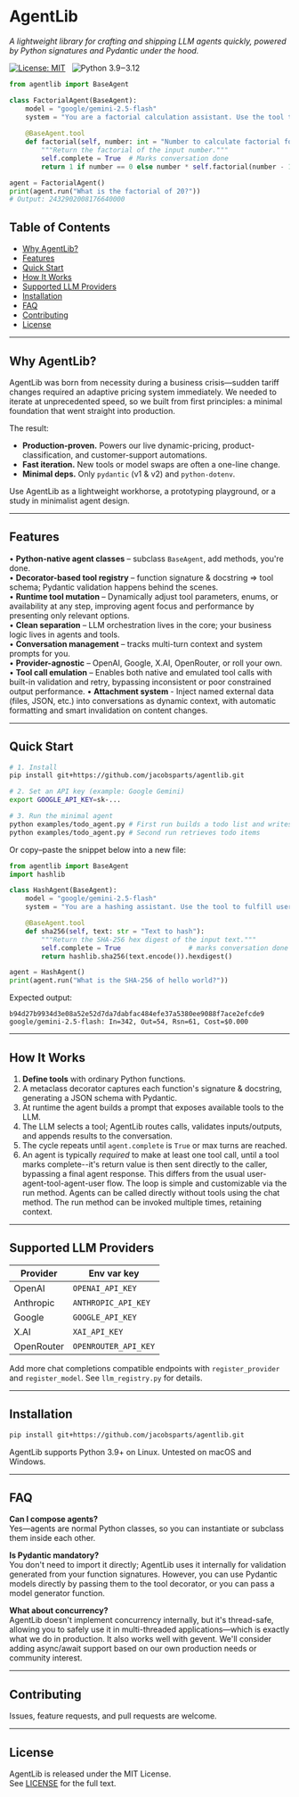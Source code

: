 # AgentLib

*A lightweight library for crafting and shipping LLM agents quickly, powered by Python signatures and Pydantic under the hood.*

[![License: MIT](https://img.shields.io/badge/license-MIT-blue.svg)](LICENSE)
&nbsp;
![Python 3.9‒3.12](https://img.shields.io/badge/python-3.9‒3.12-blue)
&nbsp;

```python
from agentlib import BaseAgent

class FactorialAgent(BaseAgent):
    model = "google/gemini-2.5-flash"
    system = "You are a factorial calculation assistant. Use the tool to fulfill user requests."
    
    @BaseAgent.tool
    def factorial(self, number: int = "Number to calculate factorial for"):
        """Return the factorial of the input number."""
        self.complete = True  # Marks conversation done
        return 1 if number == 0 else number * self.factorial(number - 1)

agent = FactorialAgent()
print(agent.run("What is the factorial of 20?"))
# Output: 2432902008176640000
```

<!--ts-->
## Table of Contents
- [Why AgentLib?](#why-agentlib)
- [Features](#features)
- [Quick Start](#quick-start)
- [How It Works](#how-it-works)
- [Supported LLM Providers](#supported-llm-providers)
- [Installation](#installation)
- [FAQ](#faq)
- [Contributing](#contributing)
- [License](#license)
<!--te-->

---

## Why AgentLib?

AgentLib was born from necessity during a business crisis—sudden tariff changes required an adaptive pricing system immediately. We needed to iterate at unprecedented speed, so we built from first principles: a minimal foundation that went straight into production.

The result:

* **Production-proven.** Powers our live dynamic-pricing, product-classification, and customer-support automations.  
* **Fast iteration.** New tools or model swaps are often a one-line change.  
* **Minimal deps.** Only `pydantic` (v1 & v2) and `python-dotenv`.  

Use AgentLib as a lightweight workhorse, a prototyping playground, or a study in minimalist agent design.

---

## Features

• **Python-native agent classes** – subclass `BaseAgent`, add methods, you're done.  
• **Decorator-based tool registry** – function signature & docstring ⇒ tool schema; Pydantic validation happens behind the scenes.  
• **Runtime tool mutation** – Dynamically adjust tool parameters, enums, or availability at any step, improving agent focus and performance by presenting only relevant options.  
• **Clean separation** – LLM orchestration lives in the core; your business logic lives in agents and tools.  
• **Conversation management** – tracks multi-turn context and system prompts for you.  
• **Provider-agnostic** – OpenAI, Google, X.AI, OpenRouter, or roll your own.  
• **Tool call emulation** – Enables both native and emulated tool calls with built-in validation and retry, bypassing inconsistent or poor constrained output performance.
• **Attachment system** - Inject named external data (files, JSON, etc.) into conversations as dynamic context, with automatic formatting and smart invalidation on content changes.  

---

## Quick Start

```bash
# 1. Install
pip install git+https://github.com/jacobsparts/agentlib.git

# 2. Set an API key (example: Google Gemini)
export GOOGLE_API_KEY=sk-...

# 3. Run the minimal agent
python examples/todo_agent.py # First run builds a todo list and writes to sqlite
python examples/todo_agent.py # Second run retrieves todo items
```

Or copy–paste the snippet below into a new file:

```python
from agentlib import BaseAgent
import hashlib

class HashAgent(BaseAgent):
    model = "google/gemini-2.5-flash"
    system = "You are a hashing assistant. Use the tool to fulfill user requests."

    @BaseAgent.tool
    def sha256(self, text: str = "Text to hash"):
        """Return the SHA-256 hex digest of the input text."""
        self.complete = True                 # marks conversation done
        return hashlib.sha256(text.encode()).hexdigest()

agent = HashAgent()
print(agent.run("What is the SHA-256 of hello world?"))
```

Expected output:

```
b94d27b9934d3e08a52e52d7da7dabfac484efe37a5380ee9088f7ace2efcde9
google/gemini-2.5-flash: In=342, Out=54, Rsn=61, Cost=$0.000
```

---

## How It Works

1. **Define tools** with ordinary Python functions.  
2. A metaclass decorator captures each function's signature & docstring, generating a JSON schema with Pydantic.  
3. At runtime the agent builds a prompt that exposes available tools to the LLM.  
4. The LLM selects a tool; AgentLib routes calls, validates inputs/outputs, and appends results to the conversation.  
5. The cycle repeats until `agent.complete` is `True` or max turns are reached.  
6. An agent is typically *required* to make at least one tool call, until a tool marks complete--it's return value is then sent directly to the caller, bypassing a final agent response. This differs from the usual user-agent-tool-agent-user flow. The loop is simple and customizable via the run method. Agents can be called directly without tools using the chat method.  The run method can be invoked multiple times, retaining context.  

---

## Supported LLM Providers

| Provider | Env var key        |
|----------|--------------------|
| OpenAI   | `OPENAI_API_KEY`   |
| Anthropic | `ANTHROPIC_API_KEY`   |
| Google   | `GOOGLE_API_KEY`   |
| X.AI     | `XAI_API_KEY`      |
| OpenRouter | `OPENROUTER_API_KEY` |

Add more chat completions compatible endpoints with `register_provider` and `register_model`.  See `llm_registry.py` for details.

---

## Installation

```bash
pip install git+https://github.com/jacobsparts/agentlib.git
```

AgentLib supports Python 3.9+ on Linux.  Untested on macOS and Windows.

---

## FAQ

**Can I compose agents?**  
Yes—agents are normal Python classes, so you can instantiate or subclass them inside each other.

**Is Pydantic mandatory?**  
You don't need to import it directly; AgentLib uses it internally for validation generated from your function signatures.  However, you can use Pydantic models directly by passing them to the tool decorator, or you can pass a model generator function.

**What about concurrency?**  
AgentLib doesn't implement concurrency internally, but it's thread-safe, allowing you to safely use it in multi-threaded applications—which is exactly what we do in production. It also works well with gevent. We'll consider adding async/await support based on our own production needs or community interest.


---

## Contributing

Issues, feature requests, and pull requests are welcome.  

---

## License

AgentLib is released under the MIT License.  
See [LICENSE](LICENSE) for the full text.
